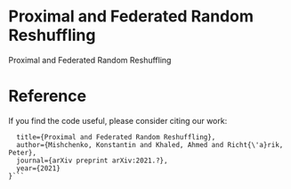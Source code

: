 # Proximal and Federated Random Reshuffling
Proximal and Federated Random Reshuffling

# Reference
If you find the code useful, please consider citing our work:
```@article{mishchenko2021proximal,
  title={Proximal and Federated Random Reshuffling},
  author={Mishchenko, Konstantin and Khaled, Ahmed and Richt{\'a}rik, Peter},
  journal={arXiv preprint arXiv:2021.?},
  year={2021}
}```
